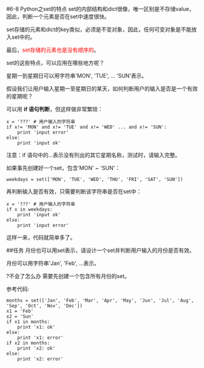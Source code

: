 #6-8 Python之set的特点
set的内部结构和dict很像，唯一区别是不存储value，因此，判断一个元素是否在set中速度很快。

set存储的元素和dict的key类似，必须是不变对象，因此，任何可变对象是不能放入set中的。

最后，<font color=red>set存储的元素也是没有顺序的</font>。

set的这些特点，可以应用在哪些地方呢？

星期一到星期日可以用字符串'MON', 'TUE', ... 'SUN'表示。

假设我们让用户输入星期一至星期日的某天，如何判断用户的输入是否是一个有效的星期呢？

可以用 **if 语句判断**，但这样做非常繁琐：

	x = '???' # 用户输入的字符串
	if x!= 'MON' and x!= 'TUE' and x!= 'WED' ... and x!= 'SUN':
	    print 'input error'
	else:
	    print 'input ok'
注意：if 语句中的...表示没有列出的其它星期名称，测试时，请输入完整。

如果事先创建好一个set，包含'MON' ~ 'SUN'：

	weekdays = set(['MON', 'TUE', 'WED', 'THU', 'FRI', 'SAT', 'SUN'])
再判断输入是否有效，只需要判断该字符串是否在set中：

	x = '???' # 用户输入的字符串
	if x in weekdays:
	    print 'input ok'
	else:
	    print 'input error'
这样一来，代码就简单多了。

##任务
月份也可以用set表示，请设计一个set并判断用户输入的月份是否有效。

月份可以用字符串'Jan', 'Feb', ...表示。

?不会了怎么办
需要先创建一个包含所有月份的set。

参考代码:

	months = set(['Jan', 'Feb', 'Mar', 'Apr', 'May', 'Jun', 'Jul', 'Aug', 'Sep', 'Oct', 'Nov', 'Dec'])
	x1 = 'Feb'
	x2 = 'Sun'
	if x1 in months:
	    print 'x1: ok'
	else:
	    print 'x1: error'
	if x2 in months:
	    print 'x2: ok'
	else:
	    print 'x2: error'
